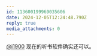 ```yaml
---
id: 113600199969035606
date: 2024-12-05T12:24:48.790Z
reply: true
media_attachments: 0
---
```


[@i1900](https://mast.dragon-fly.club/@i1900) 现在的听书软件确实还可以。

